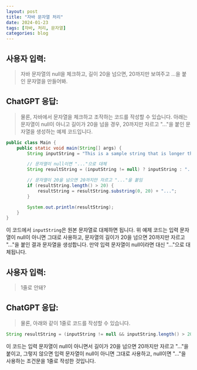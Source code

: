 ```yaml
---
layout: post
title: "자바 문자열 처리"
date: 2024-01-23
tags: [자바, 처리, 문자열]
categories: blog
---
```


## 사용자 입력:
> 자바 문자열의 null을 체크하고, 길이 20을 넘으면, 20까지만 보여주고 ...을 붙인 문자열을 만들어봐.

## ChatGPT 응답:
> 물론, 자바에서 문자열을 체크하고 조작하는 코드를 작성할 수 있습니다. 아래는 문자열이 null이 아니고 길이가 20을 넘을 경우, 20까지만 자르고 "..."을 붙인 문자열을 생성하는 예제 코드입니다.

```java
public class Main {
    public static void main(String[] args) {
        String inputString = "This is a sample string that is longer than 20 characters.";

        // 문자열이 null이면 "..."으로 대체
        String resultString = (inputString != null) ? inputString : "...";

        // 문자열이 20을 넘으면 20까지만 자르고 "..."을 붙임
        if (resultString.length() > 20) {
            resultString = resultString.substring(0, 20) + "...";
        }

        System.out.println(resultString);
    }
}
```

이 코드에서 `inputString`은 원본 문자열로 대체하면 됩니다. 위 예제 코드는 입력 문자열이 null이 아니면 그대로 사용하고, 문자열의 길이가 20을 넘으면 20까지만 자르고 "..."을 붙인 결과 문자열을 생성합니다. 만약 입력 문자열이 null이라면 대신 "..."으로 대체됩니다.

## 사용자 입력:
> 1줄로 안돼?

## ChatGPT 응답:
> 물론, 아래와 같이 1줄로 코드를 작성할 수 있습니다.

```java
String resultString = (inputString != null && inputString.length() > 20) ? inputString.substring(0, 20) + "..." : (inputString != null) ? inputString : "...";
```

이 코드는 입력 문자열이 null이 아니면서 길이가 20을 넘으면 20까지만 자르고 "..."을 붙이고, 그렇지 않으면 입력 문자열이 null이 아니면 그대로 사용하고, null이면 "..."을 사용하는 조건문을 1줄로 작성한 것입니다.

